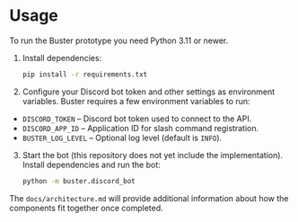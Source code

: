 # Usage
To run the Buster prototype you need Python 3.11 or newer.

1. Install dependencies:
   ```bash
   pip install -r requirements.txt
   ```
2. Configure your Discord bot token and other settings as environment variables.
Buster requires a few environment variables to run:

- `DISCORD_TOKEN` – Discord bot token used to connect to the API.
- `DISCORD_APP_ID` – Application ID for slash command registration.
- `BUSTER_LOG_LEVEL` – Optional log level (default is `INFO`).

3. Start the bot (this repository does not yet include the implementation).
Install dependencies and run the bot:

    ```bash
    python -m buster.discord_bot
    ```

The `docs/architecture.md` will provide additional information about how the
components fit together once completed.
